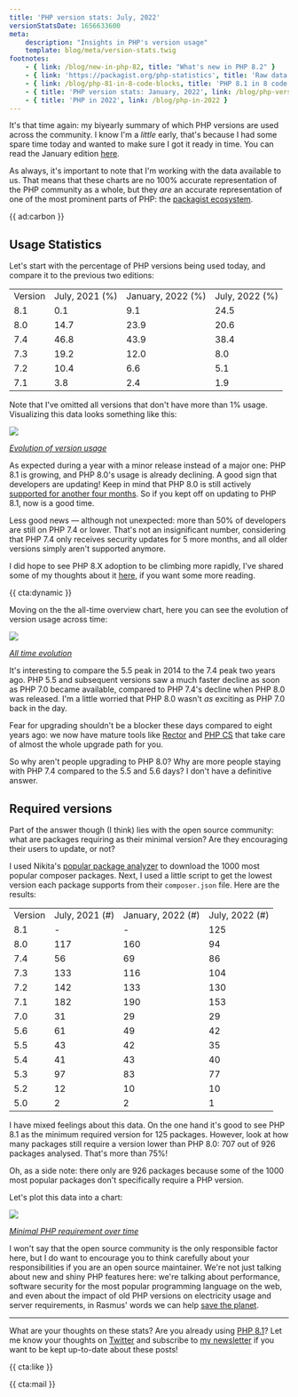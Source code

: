 ```yaml
---
title: 'PHP version stats: July, 2022'
versionStatsDate: 1656633600
meta:
    description: "Insights in PHP's version usage"
    template: blog/meta/version-stats.twig
footnotes:
    - { link: /blog/new-in-php-82, title: "What's new in PHP 8.2" }
    - { link: 'https://packagist.org/php-statistics', title: 'Raw data from packagist' }
    - { link: /blog/php-81-in-8-code-blocks, title: 'PHP 8.1 in 8 code blocks' }
    - { title: 'PHP version stats: January, 2022', link: /blog/php-version-stats-january-2022 }
    - { title: 'PHP in 2022', link: /blog/php-in-2022 }
---
```


It's that time again: my biyearly summary of which PHP versions are used across the community. I know I'm a _little_ early, that's because I had some spare time today and wanted to make sure I got it ready in time. You can read the January edition [here](/blog/php-version-stats-january-2022).

As always, it's important to note that I'm working with the data available to us. That means that these charts are no 100% accurate representation of the PHP community as a whole, but they _are_ an accurate representation of one of the most prominent parts of PHP: the [packagist ecosystem](https://packagist.org/php-statistics).

{{ ad:carbon }}

## Usage Statistics

Let's start with the percentage of PHP versions being used today, and compare it to the previous two editions:

<table>

<tr class="table-head">
    <td>Version</td>
    <td>July, 2021 (%)</td>
    <td>January, 2022 (%)</td>
    <td>July, 2022 (%)</td>
</tr>

<tr>
    <td>8.1</td>
    <td>0.1</td>
    <td>9.1</td>
    <td>24.5</td>
</tr>

<tr>
    <td>8.0</td>
    <td>14.7</td>
    <td>23.9</td>
    <td>20.6</td>
</tr>

<tr>
    <td>7.4</td>
    <td>46.8</td>
    <td>43.9</td>
    <td>38.4</td>
</tr>

<tr>
    <td>7.3</td>
    <td>19.2</td>
    <td>12.0</td>
    <td>8.0</td>
</tr>

<tr>
    <td>7.2</td>
    <td>10.4</td>
    <td>6.6</td>
    <td>5.1</td>
</tr>

<tr>
    <td>7.1</td>
    <td>3.8</td>
    <td>2.4</td>
    <td>1.9</td>
</tr>

</table>

Note that I've omitted all versions that don't have more than 1% usage. Visualizing this data looks something like this:

<div class="image-noborder image-wide"></div>

[![](/resources/img/blog/version-stats/2022-july-01.svg)](/resources/img/blog/version-stats/2022-july-01.svg)

<em class="center small">[Evolution of version usage](/resources/img/blog/version-stats/2022-july-01.svg)</em>

As expected during a year with a minor release instead of a major one: PHP 8.1 is growing, and PHP 8.0's usage is already declining. A good sign that developers are updating! Keep in mind that PHP 8.0 is still actively [supported for another four months](*https://www.php.net/supported-versions.php). So if you kept off on updating to PHP 8.1, now is a good time.

Less good news — although not unexpected: more than 50% of developers are still on PHP 7.4 or lower. That's not an insignificant number, considering that PHP 7.4 only receives security updates for 5 more months, and all older versions simply aren't supported anymore.

I did hope to see PHP 8.X adoption to be climbing more rapidly, I've shared some of my thoughts about it [here](/blog/a-storm-in-a-glass-of-water), if you want some more reading.

{{ cta:dynamic }}

Moving on the the all-time overview chart, here you can see the evolution of version usage across time:

<div class="image-noborder image-wide"></div>

[![](/resources/img/blog/version-stats/2022-july-02.svg)](/resources/img/blog/version-stats/2022-july-02.svg)

<em class="center small">[All time evolution](/resources/img/blog/version-stats/2022-july-02.svg)</em>

It's interesting to compare the 5.5 peak in 2014 to the 7.4 peak two years ago. PHP 5.5 and subsequent versions saw a much faster decline as soon as PHP 7.0 became available, compared to PHP 7.4's decline when PHP 8.0 was released. I'm a little worried that PHP 8.0 wasn't _as_ exciting as PHP 7.0 back in the day.  

Fear for upgrading shouldn't be a blocker these days compared to eight years ago: we now have mature tools like [Rector](https://github.com/rectorphp/rector) and [PHP CS](https://github.com/squizlabs/PHP_CodeSniffer) that take care of almost the whole upgrade path for you. 

So why aren't people upgrading to PHP 8.0? Why are more people staying with PHP 7.4 compared to the 5.5 and 5.6 days? I don't have a definitive answer.

## Required versions

Part of the answer though (I think) lies with the open source community: what are packages requiring as their minimal version? Are they encouraging their users to update, or not?

I used Nikita's [popular package analyzer](*https://github.com/nikic/popular-package-analysis) to download the 1000 most popular composer packages. Next, I used a little script to get the lowest version each package supports from their `composer.json` file. Here are the results:

<table>

<tr class="table-head">
    <td>Version</td>
    <td>July, 2021 (#)</td>
    <td>January, 2022 (#)</td>
    <td>July, 2022 (#)</td>
</tr>

<tr>
    <td>8.1</td>
    <td>-</td>
    <td>-</td>
    <td>125</td>
</tr>

<tr>
    <td>8.0</td>
    <td>117</td>
    <td>160</td>
    <td>94</td>
</tr>

<tr>
    <td>7.4</td>
    <td>56</td>
    <td>69</td>
    <td>86</td>
</tr>

<tr>
    <td>7.3</td>
    <td>133</td>
    <td>116</td>
    <td>104</td>
</tr>

<tr>
    <td>7.2</td>
    <td>142</td>
    <td>133</td>
    <td>130</td>
</tr>

<tr>
    <td>7.1</td>
    <td>182</td>
    <td>190</td>
    <td>153</td>
</tr>

<tr>
    <td>7.0</td>
    <td>31</td>
    <td>29</td>
    <td>29</td>
</tr>

<tr>
    <td>5.6</td>
    <td>61</td>
    <td>49</td>
    <td>42</td>
</tr>

<tr>
    <td>5.5</td>
    <td>43</td>
    <td>42</td>
    <td>35</td>
</tr>

<tr>
    <td>5.4</td>
    <td>41</td>
    <td>43</td>
    <td>40</td>
</tr>

<tr>
    <td>5.3</td>
    <td>97</td>
    <td>83</td>
    <td>77</td>
</tr>

<tr>
    <td>5.2</td>
    <td>12</td>
    <td>10</td>
    <td>10</td>
</tr>

<tr>
    <td>5.0</td>
    <td>2</td>
    <td>2</td>
    <td>1</td>
</tr>

</table>

I have mixed feelings about this data. On the one hand it's good to see PHP 8.1 as the minimum required version for 125 packages. However, look at how many packages still require a version lower than PHP 8.0: 707 out of 926 packages analysed. That's more than 75%!

Oh, as a side note: there only are 926 packages because some of the 1000 most popular packages don't specifically require a PHP version. 

Let's plot this data into a chart:

<div class="image-noborder image-wide"></div>

[![](/resources/img/blog/version-stats/2022-july-03.svg)](/resources/img/blog/version-stats/2022-july-03.svg)

<em class="center small">[Minimal PHP requirement over time](/resources/img/blog/version-stats/2022-july-03.svg)</em>

I won't say that the open source community is the only responsible factor here, but I do want to encourage you to think carefully about your responsibilities if you are an open source maintainer. We're not just talking about new and shiny PHP features here: we're talking about performance, software security for the most popular programming language on the web, and even about the impact of old PHP versions on electricity usage and server requirements, in Rasmus' words we can help [save the planet](https://youtu.be/fYTKm2oUzAg?t=617).

---

What are your thoughts on these stats? Are you already using [PHP 8.1](/blog/new-in-php-81)? Let me know your thoughts on [Twitter](*https://twitter.com/brendt_gd) and subscribe to [my newsletter](/newsletter/subscribe) if you want to be kept up-to-date about these posts!

{{ cta:like }}

{{ cta:mail }}
